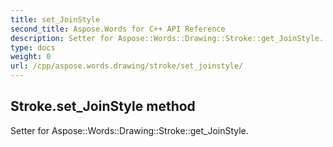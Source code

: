 ```yaml
---
title: set_JoinStyle
second_title: Aspose.Words for C++ API Reference
description: Setter for Aspose::Words::Drawing::Stroke::get_JoinStyle. 
type: docs
weight: 0
url: /cpp/aspose.words.drawing/stroke/set_joinstyle/
---
```

## Stroke.set_JoinStyle method


Setter for Aspose::Words::Drawing::Stroke::get_JoinStyle. 


